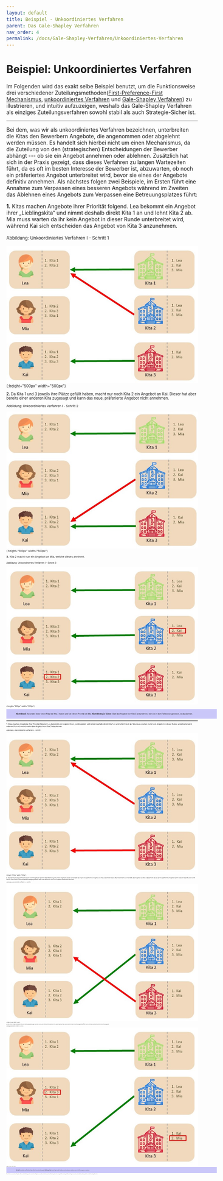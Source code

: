 ```yaml
---
layout: default
title: Beispiel - Unkoordiniertes Verfahren
parent: Das Gale-Shapley Verfahren
nav_order: 4
permalink: /docs/Gale-Shapley-Verfahren/Unkoordiniertes-Verfahren
---
```



<style type="text/css">
    .box{
        width: 100%;
        background-color: rgb(202, 199, 249);
        border: 5px;
        padding-left: 5%;
        padding-right: 5%;
        padding-top: 1%;
        padding-bottom: 1%;
    }
</style>


# Beispiel: Unkoordiniertes Verfahren

Im Folgenden wird das exakt selbe Beispiel benutzt, um die Funktionsweise drei verschiedener Zuteilungsmethoden([First-Preference-First Mechanismus](), [unkoordiniertes Verfahren]() und [Gale-Shapley Verfahren]()) zu illustrieren, und intuitiv aufzuzeigen, weshalb das Gale-Shapley Verfahren als einziges Zuteilungsverfahren sowohl stabil als auch Strategie-Sicher ist.

---

Bei dem, was wir als unkoordiniertes Verfahren bezeichnen, unterbreiten die Kitas den Bewerbern Angebote, die angenommen oder abgelehnt werden müssen. Es handelt sich hierbei nicht um einen Mechanismus, da die Zuteilung von den (strategischen) Entscheidungen der Bewerber abhängt --- ob sie ein Angebot annehmen oder ablehnen. Zusätzlich hat sich in der Praxis gezeigt, dass dieses Verfahren zu langen Wartezeiten führt, da es oft im besten Interesse der Bewerber ist, abzuwarten, ob noch ein präferiertes Angebot unterbreitet wird, bevor sie eines der Angebote definitiv annehmen. Als nächstes folgen zwei Beispiele, im Ersten führt eine Annahme zum Verpassen eines besseren Angebots während im Zweiten das Ablehnen eines Angebots zum Verpassen eine Betreuungsplatzes führt:

**1.** Kitas machen Angebote ihrer Priorität folgend. Lea bekommt ein Angebot ihrer „Lieblingskita“ und nimmt deshalb direkt Kita 1 an und lehnt Kita 2 ab. Mia muss warten da ihr kein Angebot in dieser Runde unterbreitet wird, während Kai sich entscheiden das Angebot von Kita 3 anzunehmen. 

<small>Abbildung: Unkoordiniertes Verfahren I - Schritt 1<small>
  
![D1.jpg](../../assets/images/D1.jpg "Unkoordiniertes Verfahren I - Schritt 1"){:height="500px" width="500px"}

**2.** Da Kita 1 und 3 jeweils ihre Plätze gefüllt haben, macht nur noch Kita 2 ein Angebot an Kai. Dieser hat aber bereits einer anderen Kita zugesagt und kann das neue, präferierte Angebot nicht annehmen. 

<small>Abbildung: Unkoordiniertes Verfahren I - Schritt 2<small>
  
![D2.jpg](../../assets/images/D2.jpg "Unkoordiniertes Verfahren I - Schritt 2"){:height="500px" width="500px"}


**3.** Kita 2 macht nun ein Angebot an Mia, welche dieses annimmt. 

<small>Abbildung: Unkoordiniertes Verfahren I - Schritt 3<small>
  
![D3.jpg](../../assets/images/D3.jpg "Unkoordiniertes Verfahren I - Schritt 3"){:height="500px" width="500px"}

<div class="box">
  <p><b>Nicht Stabil</b>: Kai würde lieber einen Platz bei Kita 2 haben und hat höhere Priorität als Mia.
     <b>Nicht Strategie-Sicher</b>: Statt das Angebot von Kita 3 anzunehmen, wäre es in dem Fall besser gewesen, es abzulehnen.</p>
</div>  

---

**1.** Kitas machen Angebote ihrer Priorität folgend. Lea bekommt ein Angebot ihrer „Lieblingskita“ und nimmt deshalb direkt Kita 1 an und lehnt Kita 2 ab. Mia muss warten da ihr kein Angebot in dieser Runde unterbreitet wird, während Kai sich entscheiden das Angebot von Kita 3 abzulehnen. 

<small>Abbildung: Unkoordiniertes Verfahren II - Schritt 1<small>
  
![D21.jpg](../../assets/images/D21.jpg "Unkoordiniertes Verfahren II - Schritt 1"){:height="500px" width="500px"}

**2.** Sowohl Kita 2 als auch Kita 3 müssen neue Angebote machen. Kais Ablehnung des ersten Angebots macht sich bezahlt da er jetzt ein präferiertes Angebot von Kita 2 annehmen kann. Mia entscheidet sich ebenfalls das Angebot von Kita 3 abzulehnen da sie auf ein präferiertes Angebot wartet (beachte das Mia nicht weiß welche Kitas bereits Betreuungsplatzzusagen gemacht habe und welche ihr noch ein Angebot unterbreiten könnten).

<small>Abbildung: Unkoordiniertes Verfahren II - Schritt 2<small>

![D22.jpg](../../assets/images/D22.jpg "Unkoordiniertes Verfahren II - Schritt 2"){:height="500px" width="500px"}

**3.** Kita 3 ist die einzig verbleibende Kita ohne Betreuungsplatzzusage. Da Kita 3 schon allen interessierten Bewerbern ein Angebot gemacht hat und die anderen Kitas ihre Betreuungsplätze gefüllt haben, bleibt Mia zumindest vorerst ohne Betreuungsplatz. 

<small>Abbildung: Unkoordiniertes Verfahren II - Schritt 3<small>

![D23.jpg](../../assets/images/D23.jpg "Unkoordiniertes Verfahren II - Schritt 3"){:height="500px" width="500px"}

<div class="box">
  <p><b>Nicht Stabil</b>: Mia würde lieber einen Platz bei Kita 3 haben und Kita 3 hat einen freien Betreuungsplatz.
     <b>Nicht Strategie-Sicher</b>: Statt das Angebot von Kita 3 abzulehnen, um auf ein präferiertes zu spekulieren, wäre es in dem Fall besser gewesen, es anzunehmen.</p>
</div>  
 

Obwohl es bei einer unkoordinierten Vergabe nicht klar ist, welche Verteilung entstehen wird, ist dieser Vergabeprozess problematisch, da die entsprechende Verteilung stark von den strategischen Entscheidungen der Bewerber (Angebote anzunehmen oder abzulehnen) abhängt und oft zu instabilen Verteilungen führen kann. 




